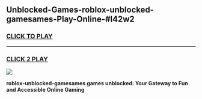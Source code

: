 
## Unblocked-Games-roblox-unblocked-gamesames-Play-Online-#l42w2
<h3>
<a href="https://premium.freeplayer.one?title=roblox-unblocked-gamesames&ref=27F">CLICK TO PLAY</a></h3>
<hr>

<h3>
<a href="https://premium.freeplayer.one?title=roblox-unblocked-gamesames&ref=27F">CLICK 2 PLAY</a>
  
</h3>

<a href="https://premium.freeplayer.one?title=roblox-unblocked-gamesames&ref=27F"><img src="https://clearcache.store/games.png"></a>


**roblox-unblocked-gamesames games unblocked: Your Gateway to Fun and Accessible Online Gaming**
